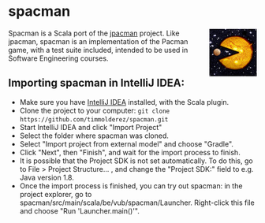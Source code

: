 # spacman
<img align=right src="https://raw.githubusercontent.com/timmolderez/spacman/2d082e9e18531adf68ac424ae7d7e596e186cd14/src/main/resources/sprite/pacman_in_space.jpg"  ></img>
Spacman is a Scala port of the [jpacman](https://github.com/avandeursen/jpacman-framework-v5) project. 
Like jpacman, spacman is an implementation of the Pacman game, with a test suite included, intended to be used in Software Engineering courses.

## Importing spacman in IntelliJ IDEA:

- Make sure you have [IntelliJ IDEA](https://www.jetbrains.com/idea/) installed, with the Scala plugin.
- Clone the project to your computer: ```git clone https://github.com/timmolderez/spacman.git```
- Start IntelliJ IDEA and click "Import Project"
- Select the folder where spacman was cloned.
- Select "Import project from external model" and choose "Gradle".
- Click "Next", then "Finish", and wait for the import process to finish.
- It is possible that the Project SDK is not set automatically. To do this, go to File > Project Structure... , and change the "Project SDK:" field to e.g. Java version 1.8.
- Once the import process is finished, you can try out spacman: in the project explorer, go to spacman/src/main/scala/be/vub/spacman/Launcher. Right-click this file and choose "Run 'Launcher.main()'".
